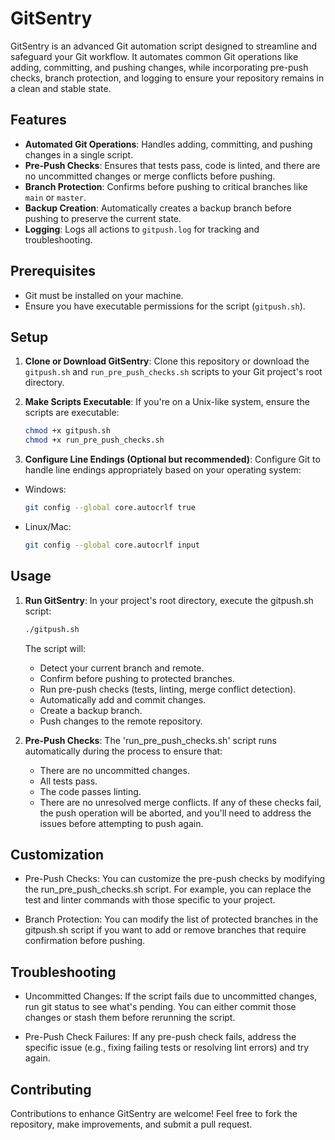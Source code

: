 # GitSentry

GitSentry is an advanced Git automation script designed to streamline and safeguard your Git workflow. It automates common Git operations like adding, committing, and pushing changes, while incorporating pre-push checks, branch protection, and logging to ensure your repository remains in a clean and stable state.

## Features

- **Automated Git Operations**: Handles adding, committing, and pushing changes in a single script.
- **Pre-Push Checks**: Ensures that tests pass, code is linted, and there are no uncommitted changes or merge conflicts before pushing.
- **Branch Protection**: Confirms before pushing to critical branches like `main` or `master`.
- **Backup Creation**: Automatically creates a backup branch before pushing to preserve the current state.
- **Logging**: Logs all actions to `gitpush.log` for tracking and troubleshooting.

## Prerequisites

- Git must be installed on your machine.
- Ensure you have executable permissions for the script (`gitpush.sh`).

## Setup

1. **Clone or Download GitSentry**:
   Clone this repository or download the `gitpush.sh` and `run_pre_push_checks.sh` scripts to your Git project's root directory.

2. **Make Scripts Executable**:
   If you're on a Unix-like system, ensure the scripts are executable:
   ```bash
   chmod +x gitpush.sh
   chmod +x run_pre_push_checks.sh
   ```
3. **Configure Line Endings (Optional but recommended)**:
   Configure Git to handle line endings appropriately based on your operating system:

- Windows:

   ```bash
   git config --global core.autocrlf true
   ```
- Linux/Mac:

   ``` bash
   git config --global core.autocrlf input
   ```
## Usage

1. **Run GitSentry**:
   In your project's root directory, execute the gitpush.sh script:
   ```bash
   ./gitpush.sh
   ```

   The script will:

   - Detect your current branch and remote.
   - Confirm before pushing to protected branches.
   - Run pre-push checks (tests, linting, merge conflict detection).
   - Automatically add and commit changes.
   - Create a backup branch.
   - Push changes to the remote repository.

2. **Pre-Push Checks**:
   The 'run_pre_push_checks.sh' script runs automatically during the process to ensure that:

   - There are no uncommitted changes.
   - All tests pass.
   - The code passes linting.
   - There are no unresolved merge conflicts.
If any of these checks fail, the push operation will be aborted, and you'll need to address the issues before attempting to push again.

## Customization
   - Pre-Push Checks:
You can customize the pre-push checks by modifying the run_pre_push_checks.sh script. For example, you can replace the test and linter commands with those specific to your project.

   - Branch Protection:
You can modify the list of protected branches in the gitpush.sh script if you want to add or remove branches that require confirmation before pushing.

## Troubleshooting

   - Uncommitted Changes:
If the script fails due to uncommitted changes, run git status to see what's pending. You can either commit those changes or stash them before rerunning the script.

   - Pre-Push Check Failures:
If any pre-push check fails, address the specific issue (e.g., fixing failing tests or resolving lint errors) and try again.

## Contributing
Contributions to enhance GitSentry are welcome! Feel free to fork the repository, make improvements, and submit a pull request.
